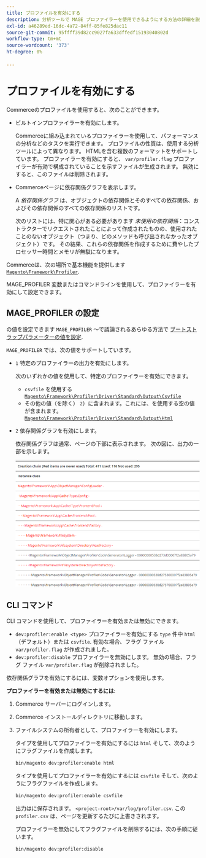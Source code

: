 ```yaml
---
title: プロファイルを有効にする
description: 分析ツールで MAGE プロファイラーを使用できるようにする方法の詳細を説明します。
exl-id: a46289ed-16dc-4a72-84ff-85fe825dac11
source-git-commit: 95ffff39d82cc9027fa633dffedf15193040802d
workflow-type: tm+mt
source-wordcount: '373'
ht-degree: 0%

---
```


# プロファイルを有効にする

Commerceのプロファイルを使用すると、次のことができます。

- ビルトインプロファイラーを有効にします。

  Commerceに組み込まれているプロファイラーを使用して、パフォーマンスの分析などのタスクを実行できます。 プロファイルの性質は、使用する分析ツールによって異なります。 HTMLを含む複数のフォーマットをサポートしています。 プロファイラーを有効にすると、 `var/profiler.flag` プロファイラーが有効で構成されていることを示すファイルが生成されます。 無効にすると、このファイルは削除されます。

- Commerceページに依存関係グラフを表示します。

  A _依存関係グラフ_ は、オブジェクトの依存関係とそのすべての依存関係、およびその依存関係のすべての依存関係のリストです。

  次のリストには、特に関心がある必要があります _未使用の依存関係_：コンストラクターでリクエストされたことによって作成されたものの、使用されたことのないオブジェクト（つまり、どのメソッドも呼び出されなかったオブジェクト）です。 その結果、これらの依存関係を作成するために費やしたプロセッサー時間とメモリが無駄になります。

Commerceは、次の場所で基本機能を提供します [`Magento\Framework\Profiler`][profiler].

MAGE_PROFILER 変数またはコマンドラインを使用して、プロファイラーを有効にして設定できます。

## MAGE_PROFILER の設定

の値を設定できます `MAGE_PROFILER` ～で議論されるあらゆる方法で [ブートストラップパラメーターの値を設定](../bootstrap/set-parameters.md).

`MAGE_PROFILER` では、次の値をサポートしています。

- `1` 特定のプロファイラーの出力を有効にします。

  次のいずれかの値を使用して、特定のプロファイラーを有効にできます。

   - `csvfile` を使用する [`Magento\Framework\Profiler\Driver\Standard\Output\Csvfile`][csvfile]
   - その他の値（を除く） `2`）に含まれます。これには、を使用する空の値が含まれます。 [`Magento\Framework\Profiler\Driver\Standard\Output\Html`][html]

- `2` 依存関係グラフを有効にします。

  依存関係グラフは通常、ページの下部に表示されます。 次の図に、出力の一部を示します。

  ![依存関係グラフ](../../assets/configuration/depend-graphs.png)

## CLI コマンド

CLI コマンドを使用して、プロファイラーを有効または無効にできます。

- `dev:profiler:enable <type>` プロファイラーを有効にする `type` 件中 `html` （デフォルト）または `csvfile`. 有効な場合、フラグ ファイル `var/profiler.flag` が作成されました。
- `dev:profiler:disable` プロファイラーを無効にします。 無効の場合、フラグ ファイル `var/profiler.flag` が削除されました。

依存関係グラフを有効にするには、変数オプションを使用します。

**プロファイラーを有効または無効にするには**:

1. Commerce サーバーにログインします。
1. Commerce インストールディレクトリに移動します。
1. ファイルシステムの所有者として、プロファイラーを有効にします。

   タイプを使用してプロファイラーを有効にするには `html` そして、次のようにフラグファイルを作成します。

   ```bash
   bin/magento dev:profiler:enable html
   ```

   タイプを使用してプロファイラーを有効にするには `csvfile` そして、次のようにフラグファイルを作成します。

   ```bash
   bin/magento dev:profiler:enable csvfile
   ```

   出力はに保存されます。 `<project-root>/var/log/profiler.csv`. この `profiler.csv` は、ページを更新するたびに上書きされます。

   プロファイラーを無効にしてフラグファイルを削除するには、次の手順に従います。

   ```bash
   bin/magento dev:profiler:disable
   ```

<!-- link definitions -->

[csvfile]: https://github.com/magento/magento2/blob/2.4/lib/internal/Magento/Framework/Profiler/Driver/Standard/Output/Csvfile.php
[html]: https://github.com/magento/magento2/blob/2.4/lib/internal/Magento/Framework/Profiler/Driver/Standard/Output/Html.php
[profiler]: https://github.com/magento/magento2/blob/2.4/lib/internal/Magento/Framework/Profiler.php
